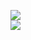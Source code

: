 [![](https://img.shields.io/badge/Made%20With-Github%20Spray-lightgrey.svg?style=for-the-badge&logo=github)](https://github.com/Annihil/github-spray#21308)  
[![](https://i.imgur.com/2DrTn0Z.gif)](https://github.com/Annihil/github-spray)